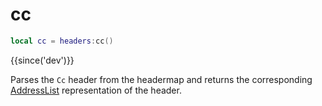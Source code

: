 # cc

```lua
local cc = headers:cc()
```

{{since('dev')}}

Parses the `Cc` header from the headermap and returns the corresponding
[AddressList](index.md#addresslist) representation of the header.

